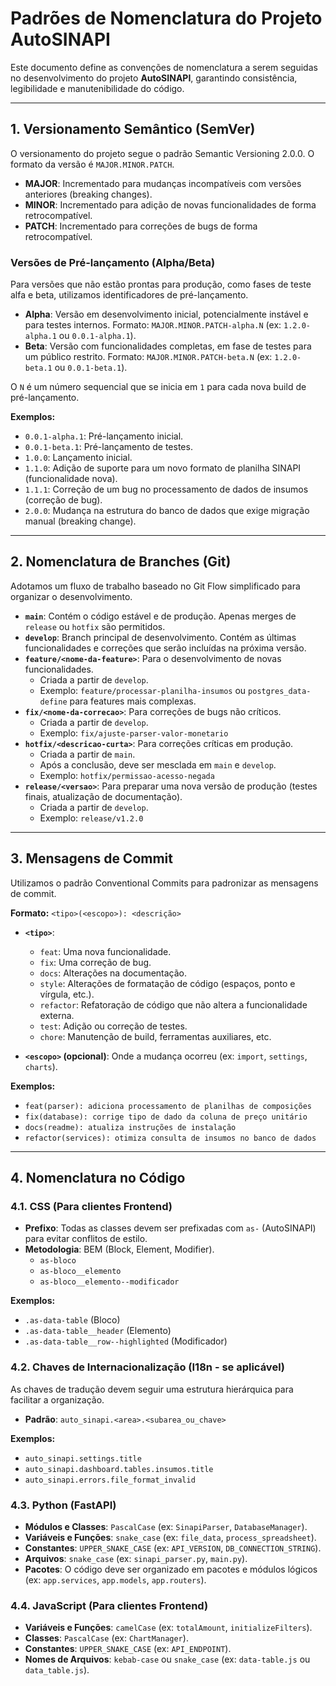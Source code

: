# Padrões de Nomenclatura do Projeto AutoSINAPI

Este documento define as convenções de nomenclatura a serem seguidas no desenvolvimento do projeto **AutoSINAPI**, garantindo consistência, legibilidade e manutenibilidade do código.

---

## 1. Versionamento Semântico (SemVer)

O versionamento do projeto segue o padrão Semantic Versioning 2.0.0. O formato da versão é `MAJOR.MINOR.PATCH`.

- **MAJOR**: Incrementado para mudanças incompatíveis com versões anteriores (breaking changes).
- **MINOR**: Incrementado para adição de novas funcionalidades de forma retrocompatível.
- **PATCH**: Incrementado para correções de bugs de forma retrocompatível.

### Versões de Pré-lançamento (Alpha/Beta)

Para versões que não estão prontas para produção, como fases de teste alfa e beta, utilizamos identificadores de pré-lançamento.

- **Alpha**: Versão em desenvolvimento inicial, potencialmente instável e para testes internos. Formato: `MAJOR.MINOR.PATCH-alpha.N` (ex: `1.2.0-alpha.1` ou `0.0.1-alpha.1`).
- **Beta**: Versão com funcionalidades completas, em fase de testes para um público restrito. Formato: `MAJOR.MINOR.PATCH-beta.N` (ex: `1.2.0-beta.1` ou `0.0.1-beta.1`).

O `N` é um número sequencial que se inicia em `1` para cada nova build de pré-lançamento.

**Exemplos:**

- `0.0.1-alpha.1`: Pré-lançamento inicial.
- `0.0.1-beta.1`: Pré-lançamento de testes.
- `1.0.0`: Lançamento inicial.
- `1.1.0`: Adição de suporte para um novo formato de planilha SINAPI (funcionalidade nova).
- `1.1.1`: Correção de um bug no processamento de dados de insumos (correção de bug).
- `2.0.0`: Mudança na estrutura do banco de dados que exige migração manual (breaking change).

---

## 2. Nomenclatura de Branches (Git)

Adotamos um fluxo de trabalho baseado no Git Flow simplificado para organizar o desenvolvimento.

- **`main`**: Contém o código estável e de produção. Apenas merges de `release` ou `hotfix` são permitidos.
- **`develop`**: Branch principal de desenvolvimento. Contém as últimas funcionalidades e correções que serão incluídas na próxima versão.
- **`feature/<nome-da-feature>`**: Para o desenvolvimento de novas funcionalidades.
  - Criada a partir de `develop`.
  - Exemplo: `feature/processar-planilha-insumos` ou `postgres_data-define` para features mais complexas.
- **`fix/<nome-da-correcao>`**: Para correções de bugs não críticos.
  - Criada a partir de `develop`.
  - Exemplo: `fix/ajuste-parser-valor-monetario`
- **`hotfix/<descricao-curta>`**: Para correções críticas em produção.
  - Criada a partir de `main`.
  - Após a conclusão, deve ser mesclada em `main` e `develop`.
  - Exemplo: `hotfix/permissao-acesso-negada`
- **`release/<versao>`**: Para preparar uma nova versão de produção (testes finais, atualização de documentação).
  - Criada a partir de `develop`.
  - Exemplo: `release/v1.2.0`

---

## 3. Mensagens de Commit

Utilizamos o padrão Conventional Commits para padronizar as mensagens de commit.

**Formato:** `<tipo>(<escopo>): <descrição>`

- **`<tipo>`**:
  - `feat`: Uma nova funcionalidade.
  - `fix`: Uma correção de bug.
  - `docs`: Alterações na documentação.
  - `style`: Alterações de formatação de código (espaços, ponto e vírgula, etc.).
  - `refactor`: Refatoração de código que não altera a funcionalidade externa.
  - `test`: Adição ou correção de testes.
  - `chore`: Manutenção de build, ferramentas auxiliares, etc.

- **`<escopo>` (opcional)**: Onde a mudança ocorreu (ex: `import`, `settings`, `charts`).

**Exemplos:**

- `feat(parser): adiciona processamento de planilhas de composições`
- `fix(database): corrige tipo de dado da coluna de preço unitário`
- `docs(readme): atualiza instruções de instalação`
- `refactor(services): otimiza consulta de insumos no banco de dados`

---

## 4. Nomenclatura no Código

### 4.1. CSS (Para clientes Frontend)

- **Prefixo**: Todas as classes devem ser prefixadas com `as-` (AutoSINAPI) para evitar conflitos de estilo.
- **Metodologia**: BEM (Block, Element, Modifier).
  - `as-bloco`
  - `as-bloco__elemento`
  - `as-bloco__elemento--modificador`

**Exemplos:**

- `.as-data-table` (Bloco)
- `.as-data-table__header` (Elemento)
- `.as-data-table__row--highlighted` (Modificador)

### 4.2. Chaves de Internacionalização (I18n - se aplicável)

As chaves de tradução devem seguir uma estrutura hierárquica para facilitar a organização.

- **Padrão**: `auto_sinapi.<area>.<subarea_ou_chave>`

**Exemplos:**

- `auto_sinapi.settings.title`
- `auto_sinapi.dashboard.tables.insumos.title`
- `auto_sinapi.errors.file_format_invalid`

### 4.3. Python (FastAPI)

- **Módulos e Classes**: `PascalCase` (ex: `SinapiParser`, `DatabaseManager`).
- **Variáveis e Funções**: `snake_case` (ex: `file_data`, `process_spreadsheet`).
- **Constantes**: `UPPER_SNAKE_CASE` (ex: `API_VERSION`, `DB_CONNECTION_STRING`).
- **Arquivos**: `snake_case` (ex: `sinapi_parser.py`, `main.py`).
- **Pacotes**: O código deve ser organizado em pacotes e módulos lógicos (ex: `app.services`, `app.models`, `app.routers`).

### 4.4. JavaScript (Para clientes Frontend)

- **Variáveis e Funções**: `camelCase` (ex: `totalAmount`, `initializeFilters`).
- **Classes**: `PascalCase` (ex: `ChartManager`).
- **Constantes**: `UPPER_SNAKE_CASE` (ex: `API_ENDPOINT`).
- **Nomes de Arquivos**: `kebab-case` ou `snake_case` (ex: `data-table.js` ou `data_table.js`).
